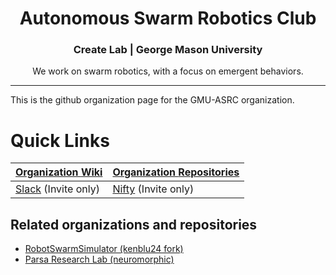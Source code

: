 <div align="center" style="text-align: center;">

<h1>Autonomous Swarm Robotics Club</h1>
<h3>Create Lab | George Mason University</h3>

We work on swarm robotics, with a focus on emergent behaviors.
</div>

---

This is the github organization page for the GMU-ASRC organization.

# Quick Links

| [Organization **Wiki**](https://github.com/GMU-ASRC/.github/wiki) | [Organization **Repositories**](https://github.com/orgs/GMU-ASRC/repositories?type=source) | 
|:-|:-|
| [Slack](https://autonomousswa-9d64834.slack.com/) (Invite only) | [Nifty](https://createnow.nifty.pm/) (Invite only) |

## Related organizations and repositories

* [RobotSwarmSimulator (kenblu24 fork)](https://github.com/kenblu24/RobotSwarmSimulator)
* [Parsa Research Lab (neuromorphic)](https://github.com/Parsa-Research-Laboratory/LearningResources)
